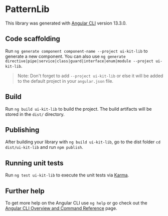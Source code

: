 # PatternLib

This library was generated with [Angular CLI](https://github.com/angular/angular-cli) version 13.3.0.

## Code scaffolding

Run `ng generate component component-name --project ui-kit-lib` to generate a new component. You can also use `ng generate directive|pipe|service|class|guard|interface|enum|module --project ui-kit-lib`.

> Note: Don't forget to add `--project ui-kit-lib` or else it will be added to the default project in your `angular.json` file.

## Build

Run `ng build ui-kit-lib` to build the project. The build artifacts will be stored in the `dist/` directory.

## Publishing

After building your library with `ng build ui-kit-lib`, go to the dist folder `cd dist/ui-kit-lib` and run `npm publish`.

## Running unit tests

Run `ng test ui-kit-lib` to execute the unit tests via [Karma](https://karma-runner.github.io).

## Further help

To get more help on the Angular CLI use `ng help` or go check out the [Angular CLI Overview and Command Reference](https://angular.io/cli) page.
